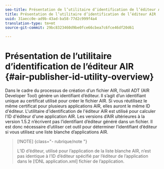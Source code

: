 ```yaml
---
seo-title: Présentation de l’utilitaire d’identification de l’éditeur AIR
title: Présentation de l’utilitaire d’identification de l’éditeur AIR
uuid: 31aecc0e-ad9b-43ad-ba58-77d2c999f4a4
translation-type: tm+mt
source-git-commit: 29bc8323460d9be0fce66cbea7c6fce46df20d61

---
```



# Présentation de l’utilitaire d’identification de l’éditeur AIR {#air-publisher-id-utility-overview}

Dans le cadre du processus de création d’un fichier AIR, l’outil ADT (AIR Developer Tool) génère un identifiant d’éditeur. Il s’agit d’un identifiant unique au certificat utilisé pour créer le fichier AIR. Si vous réutilisez le même certificat pour plusieurs applications AIR, elles auront le même ID d&#39;éditeur. L&#39;utilitaire d&#39;identification de l&#39;éditeur AIR est utilisé pour calculer l&#39;ID d&#39;éditeur d&#39;une application AIR. Les versions d’AIR ultérieures à la version 1.5.2 n’écrivent pas l’identifiant d’éditeur généré dans un fichier. Il est donc nécessaire d’utiliser cet outil pour déterminer l’identifiant d’éditeur si vous utilisez une liste blanche d’applications AIR.

>[!NOTE] {class=&quot;- rubrique/note &quot;}
>
>L’ID d’éditeur, utilisé pour l’application de la liste blanche AIR, n’est pas identique à l’ID d’éditeur spécifié par l’éditeur de l’application dans le [!DNL application.xml] fichier de l’application.

